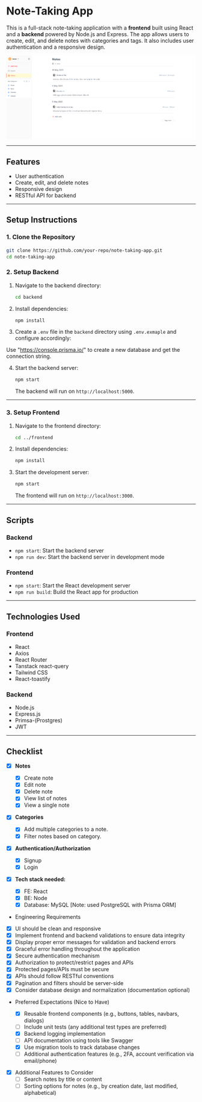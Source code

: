 # Note-Taking App

This is a full-stack note-taking application with a **frontend** built using React and a **backend** powered by Node.js and Express. The app allows users to create, edit, and delete notes with categories and tags. It also includes user authentication and a responsive design.

![alt text](image.png)

---

## Features

- User authentication
- Create, edit, and delete notes
- Responsive design
- RESTful API for backend

---

## Setup Instructions

### 1. Clone the Repository

```bash
git clone https://github.com/your-repo/note-taking-app.git
cd note-taking-app
```

### 2. Setup Backend

1. Navigate to the backend directory:

   ```bash
   cd backend
   ```

2. Install dependencies:

   ```bash
   npm install
   ```

3. Create a `.env` file in the `backend` directory using `.env.exmaple` and configure accordingly:

Use "https://console.prisma.io/" to create a new database and get the connection string.

4. Start the backend server:

   ```bash
   npm start
   ```

   The backend will run on `http://localhost:5000`.

---

### 3. Setup Frontend

1. Navigate to the frontend directory:

   ```bash
   cd ../frontend
   ```

2. Install dependencies:

   ```bash
   npm install
   ```

3. Start the development server:

   ```bash
   npm start
   ```

   The frontend will run on `http://localhost:3000`.

---

## Scripts

### Backend

- `npm start`: Start the backend server
- `npm run dev`: Start the backend server in development mode

### Frontend

- `npm start`: Start the React development server
- `npm run build`: Build the React app for production

---

## Technologies Used

### Frontend

- React
- Axios
- React Router
- Tanstack react-query
- Tailwind CSS
- React-toastify

### Backend

- Node.js
- Express.js
- Primsa-(Prostgres)
- JWT

---

## Checklist

- [x] **Notes**
  - [x] Create note
  - [x] Edit note
  - [x] Delete note
  - [x] View list of notes
  - [x] View a single note
- [x] **Categories**
  - [x] Add multiple categories to a note.
  - [x] Filter notes based on category.
- [x] **Authentication/Authorization**
  - [x] Signup
  - [x] Login
- [x] **Tech stack needed:**

  - [x] FE: React
  - [x] BE: Node
  - [x] Database: MySQL [Note: used PostgreSQL with Prisma ORM]

- Engineering Requirements

- [x] UI should be clean and responsive
- [x] Implement frontend and backend validations to ensure data integrity
- [x] Display proper error messages for validation and backend errors
- [x] Graceful error handling throughout the application
- [x] Secure authentication mechanism
- [x] Authorization to protect/restrict pages and APIs
- [x] Protected pages/APIs must be secure
- [x] APIs should follow RESTful conventions
- [x] Pagination and filters should be server-side
- [x] Consider database design and normalization (documentation optional)

- Preferred Expectations (Nice to Have)

  - [x] Reusable frontend components (e.g., buttons, tables, navbars, dialogs)
  - [ ] Include unit tests (any additional test types are preferred)
  - [x] Backend logging implementation
  - [ ] API documentation using tools like Swagger
  - [x] Use migration tools to track database changes
  - [ ] Additional authentication features (e.g., 2FA, account verification via email/phone)

- [x] Additional Features to Consider
  - [ ] Search notes by title or content
  - [ ] Sorting options for notes (e.g., by creation date, last modified, alphabetical)
